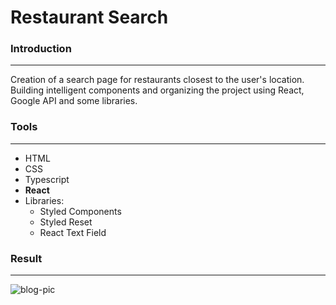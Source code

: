 # Restaurant Search

### Introduction

---

Creation of a search page for restaurants closest to the user's location. Building intelligent components and organizing the project using React, Google API and some libraries.



### Tools

---

* HTML
* CSS
* Typescript
* **React**
* Libraries:
  * Styled Components
  * Styled Reset
  * React Text Field




### Result

---



![blog-pic](blog-pic.png)
